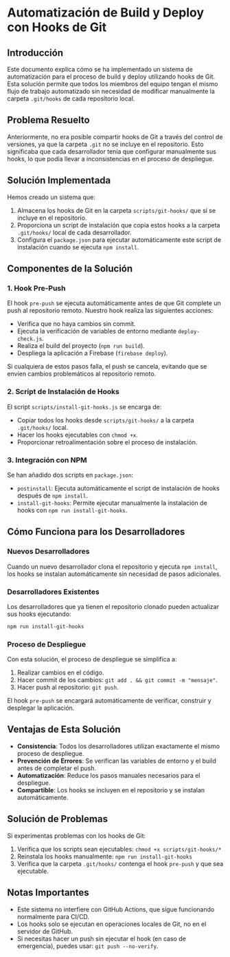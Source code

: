# Automatización de Build y Deploy con Hooks de Git

## Introducción

Este documento explica cómo se ha implementado un sistema de automatización para el proceso de build y deploy utilizando hooks de Git. Esta solución permite que todos los miembros del equipo tengan el mismo flujo de trabajo automatizado sin necesidad de modificar manualmente la carpeta `.git/hooks` de cada repositorio local.

## Problema Resuelto

Anteriormente, no era posible compartir hooks de Git a través del control de versiones, ya que la carpeta `.git` no se incluye en el repositorio. Esto significaba que cada desarrollador tenía que configurar manualmente sus hooks, lo que podía llevar a inconsistencias en el proceso de despliegue.

## Solución Implementada

Hemos creado un sistema que:

1. Almacena los hooks de Git en la carpeta `scripts/git-hooks/` que sí se incluye en el repositorio.
2. Proporciona un script de instalación que copia estos hooks a la carpeta `.git/hooks/` local de cada desarrollador.
3. Configura el `package.json` para ejecutar automáticamente este script de instalación cuando se ejecuta `npm install`.

## Componentes de la Solución

### 1. Hook Pre-Push

El hook `pre-push` se ejecuta automáticamente antes de que Git complete un push al repositorio remoto. Nuestro hook realiza las siguientes acciones:

- Verifica que no haya cambios sin commit.
- Ejecuta la verificación de variables de entorno mediante `deploy-check.js`.
- Realiza el build del proyecto (`npm run build`).
- Despliega la aplicación a Firebase (`firebase deploy`).

Si cualquiera de estos pasos falla, el push se cancela, evitando que se envíen cambios problemáticos al repositorio remoto.

### 2. Script de Instalación de Hooks

El script `scripts/install-git-hooks.js` se encarga de:

- Copiar todos los hooks desde `scripts/git-hooks/` a la carpeta `.git/hooks/` local.
- Hacer los hooks ejecutables con `chmod +x`.
- Proporcionar retroalimentación sobre el proceso de instalación.

### 3. Integración con NPM

Se han añadido dos scripts en `package.json`:

- `postinstall`: Ejecuta automáticamente el script de instalación de hooks después de `npm install`.
- `install-git-hooks`: Permite ejecutar manualmente la instalación de hooks con `npm run install-git-hooks`.

## Cómo Funciona para los Desarrolladores

### Nuevos Desarrolladores

Cuando un nuevo desarrollador clona el repositorio y ejecuta `npm install`, los hooks se instalan automáticamente sin necesidad de pasos adicionales.

### Desarrolladores Existentes

Los desarrolladores que ya tienen el repositorio clonado pueden actualizar sus hooks ejecutando:

```bash
npm run install-git-hooks
```

### Proceso de Despliegue

Con esta solución, el proceso de despliegue se simplifica a:

1. Realizar cambios en el código.
2. Hacer commit de los cambios: `git add . && git commit -m "mensaje"`.
3. Hacer push al repositorio: `git push`.

El hook `pre-push` se encargará automáticamente de verificar, construir y desplegar la aplicación.

## Ventajas de Esta Solución

- **Consistencia**: Todos los desarrolladores utilizan exactamente el mismo proceso de despliegue.
- **Prevención de Errores**: Se verifican las variables de entorno y el build antes de completar el push.
- **Automatización**: Reduce los pasos manuales necesarios para el despliegue.
- **Compartible**: Los hooks se incluyen en el repositorio y se instalan automáticamente.

## Solución de Problemas

Si experimentas problemas con los hooks de Git:

1. Verifica que los scripts sean ejecutables: `chmod +x scripts/git-hooks/*`
2. Reinstala los hooks manualmente: `npm run install-git-hooks`
3. Verifica que la carpeta `.git/hooks/` contenga el hook `pre-push` y que sea ejecutable.

## Notas Importantes

- Este sistema no interfiere con GitHub Actions, que sigue funcionando normalmente para CI/CD.
- Los hooks solo se ejecutan en operaciones locales de Git, no en el servidor de GitHub.
- Si necesitas hacer un push sin ejecutar el hook (en caso de emergencia), puedes usar: `git push --no-verify`.